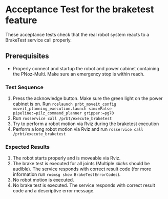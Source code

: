 <!--
Copyright (c) 2019 Pilz GmbH & Co. KG

This program is free software: you can redistribute it and/or modify
it under the terms of the GNU Lesser General Public License as published by
the Free Software Foundation, either version 3 of the License, or
(at your option) any later version.

This program is distributed in the hope that it will be useful,
but WITHOUT ANY WARRANTY; without even the implied warranty of
MERCHANTABILITY or FITNESS FOR A PARTICULAR PURPOSE.  See the
GNU Lesser General Public License for more details.

You should have received a copy of the GNU Lesser General Public License
along with this program.  If not, see <http://www.gnu.org/licenses/>.
-->

# Acceptance Test for the braketest feature
These acceptance tests check that the real robot system reacts to a BrakeTest service call properly.

## Prerequisites
  - Properly connect and startup the robot and power cabinet containing the PNoz-Multi.
    Make sure an emergency stop is within reach.

### Test Sequence
  1. Press the acknowledge button. Make sure the green light on the power cabinet is on.
     Run `roslaunch prbt_moveit_config moveit_planning_execution.launch sim:=False pipeline:=pilz_command_planner gripper:=pg70`
  2. Run `rosservice call /prbt/execute_braketest`
  3. Try to perform a robot motion via Rviz during the braketest execution
  4. Perform a long robot motion via Rviz and run `rosservice call /prbt/execute_braketest`
### Expected Results
  1. The robot starts properly and is moveable via Rviz.
  2. The brake test is executed for all joints (Multiple *clicks* should be audible).
     The service responds with correct result code (for more information run `rosmsg show BrakeTestErrorCodes`).
  3. No robot motion is executed.
  4. No brake test is executed. The service responds with correct result code and a descriptive error message.
